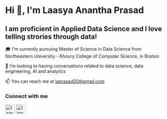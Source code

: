 #                    Hi 👋, I'm Laasya Anantha Prasad

## I am proficient in Applied Data Science and I love telling strories through data!

🎓 I'm currently pursuing Master of Science in Data Science from Northeastern University - Khoury College of Computer Science, in Boston

🌱 I’m looking to having conversations related to data science, data engineering, AI and analytics

📫 You can reach me at laprasad20@gmail.com



### Connect with me
<p>

<a href="https://www.linkedin.com/in/laasyaaprasad/" target="blank"><img align="center" src="https://img.icons8.com/color/32/000000/linkedin.png" alt="laasyaaprasad" height="30" width="30" /></a>
<a href="laprasad20@gmail.com" target="blank"><img align="center" src="https://img.icons8.com/color/32/000000/gmail.png" alt="laprasad20@gmail.com" height="30" width="30" /></a>


